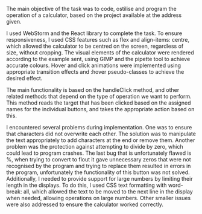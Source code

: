 The main objective of the task was to code, ostilise and program the operation of a calculator, based on the project available at the address given.

I used WebStorm and the React library to complete the task. To ensure responsiveness, I used CSS features such as flex and align-items: centre, which allowed the calculator to be centred on the screen, regardless of size, without cropping. The visual elements of the calculator were rendered according to the example sent, using GIMP and the pipette tool to achieve accurate colours. Hover and click animations were implemented using appropriate transition effects and :hover pseudo-classes to achieve the desired effect.

The main functionality is based on the handleClick method, and other related methods that depend on the type of operation we want to perform. This method reads the target that has been clicked based on the assigned names for the individual buttons, and takes the appropriate action based on this.

I encountered several problems during implementation. One was to ensure that characters did not overwrite each other. The solution was to manipulate the text appropriately to add characters at the end or remove them. Another problem was the protection against attempting to divide by zero, which could lead to program crashes. The last bug that is unfortunately flawed is %, when trying to convert to flout it gave unnecessary zeros that were not recognised by the program and trying to replace them resulted in errors in the program, unfortunately the functionality of this button was not solved. Additionally, I needed to provide support for large numbers by limiting their length in the displays. To do this, I used CSS text formatting with word-break: all, which allowed the text to be moved to the next line in the display when needed, allowing operations on large numbers. Other smaller issues were also addressed to ensure the calculator worked correctly.

